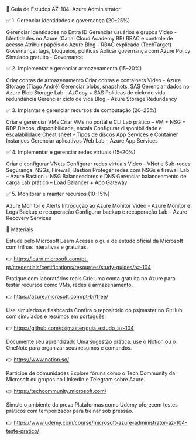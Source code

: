 📘 Guia de Estudos AZ-104: Azure Administrator

✅ 1. Gerenciar identidades e governança (20–25%)

Gerenciar identidades no Entra ID	Gerenciar usuários e grupos	Video - Identidades no Azure (Canal Cloud Academy BR)
RBAC e controle de acesso	Atribuir papéis do Azure	Blog - RBAC explicado (TechTarget)
Governança: tags, bloqueios, políticas	Aplicar governança com Azure Policy	Simulado gratuito - Governance

✅ 2. Implementar e gerenciar armazenamento (15–20%)

Criar contas de armazenamento	Criar contas e containers	Video - Azure Storage (Tiago André)
Gerenciar blobs, snapshots, SAS	Gerenciar dados no Azure Blob Storage	Lab - AzCopy + SAS
Políticas de ciclo de vida, redundância	Gerenciar ciclo de vida	Blog - Azure Storage Redundancy

✅ 3. Implantar e gerenciar recursos de computação (20–25%)

Criar e gerenciar VMs	Criar VMs no portal e CLI	Lab prático – VM + NSG + RDP
Discos, disponibilidade, escala	Configurar disponibilidade e escalabilidade	Cheat sheet - Tipos de discos
App Services e Container Instances	Gerenciar aplicativos Web	Lab – Azure App Services

✅ 4. Implementar e gerenciar redes virtuais (15–20%)

Criar e configurar VNets	Configurar redes virtuais	Video - VNet e Sub-redes
Segurança: NSGs, Firewall, Bastion	Proteger redes com NSGs e firewall	Lab – Azure Bastion + NSG
Balanceadores e DNS	Gerenciar balanceamento de carga	Lab prático – Load Balancer + App Gateway

✅ 5. Monitorar e manter recursos (10–15%)

Azure Monitor e Alerts	Introdução ao Azure Monitor	Video - Azure Monitor e Logs
Backup e recuperação	Configurar backup e recuperação	Lab – Azure Recovery Services

📘 Materiais

Estude pelo Microsoft Learn Acesse o guia de estudo oficial da Microsoft com trilhas interativas e gratuitas.

👉 https://learn.microsoft.com/pt-pt/credentials/certifications/resources/study-guides/az-104

Pratique com laboratórios reais Crie uma conta gratuita no Azure para testar recursos como VMs, redes e armazenamento.

👉 https://azure.microsoft.com/pt-br/free/

Use simulados e flashcards Confira o repositório do psjmaster no GitHub com simulados e resumos em português.

👉 https://github.com/psjmaster/guia_estudo_az-104

Documente seu aprendizado Uma sugestão prática: use o Notion ou o OneNote para organizar seus resumos e comandos.

👉 https://www.notion.so/

Participe de comunidades Explore fóruns como o Tech Community da Microsoft ou grupos no LinkedIn e Telegram sobre Azure.

👉 https://techcommunity.microsoft.com/

Simule o ambiente da prova Plataformas como Udemy oferecem testes práticos com temporizador para treinar sob pressão.

👉 https://www.udemy.com/course/microsoft-azure-administrator-az-104-teste-pratico/
